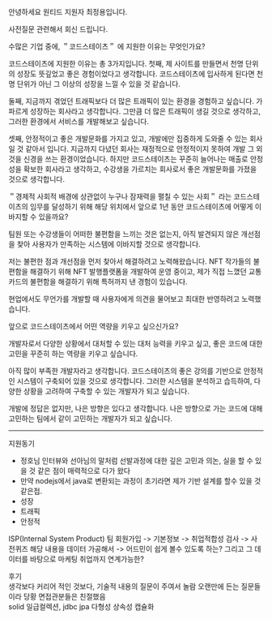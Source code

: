 안녕하세요 원티드 지원자 최정용입니다.

사전질문 관련해서 회신 드립니다.


수많은 기업 중에, ＂코드스테이츠＂ 에 지원한 이유는 무엇인가요?

코드스테이츠에 지원한 이유는 총 3가지입니다.
첫째, 제 사이트를 만들면서 천명 단위의 성장도 뜻깊었고 좋은 경험이었다고 생각합니다.
코드스테이츠에 입사하게 된다면 천명 단위가 아닌 그 이상의 성장을 느낄 수 있을 것 같습니다.

둘째, 지금까지 겪었던 트래픽보다 더 많은 트래픽이 있는 환경을 경험하고 싶습니다.
가파르게 성장하는 회사라고 생각합니다. 그만큼 더 많은 트래픽이 생길 것으로 생각하고, 그러한 환경에서 서비스를 개발해보고 싶습니다.

셋째, 안정적이고 좋은 개발문화를 가지고 있고, 개발에만 집중하게 도와줄 수 있는 회사일 것 같아서 입니다.
지금까지 다녔던 회사는 재정적으로 안정적이지 못하여 개발 그 외 것을 신경을 쓰는 환경이었습니다.
하지만 코드스테이츠는 꾸준히 늘어나는 매출로 안정성을 확보한 회사라고 생각하고, 수강생을 가르치는 회사로서 좋은 개발문화를 가졌을 것으로 생각합니다.

＂경제적 사회적 배경에 상관없이 누구나 잠재력을 펼칠 수 있는 사회＂ 라는 코드스테이츠의 임무를 달성하기 위해 해당 위치에서 앞으로 1년 동안 코드스테이츠에 어떻게 이바지할 수 있을까요?

팀원 또는 수강생들이 어떠한 불편함을 느끼는 것은 없는지, 아직 발견되지 않은 개선점을 찾아 사용자가 만족하는 시스템에 이바지할 것으로 생각합니다.

저는 불편한 점과 개선점을 먼저 찾아서 해결하려고 노력해왔습니다.
NFT 작가들의 불편함을 해결하기 위해 NFT 발행플랫폼을 개발하여 운영 중이고, 제가 직접 느꼈던 교통카드의 불편함을 해결하기 위해 특허까지 낸 경험이 있습니다.

현업에서도 무언가를 개발할 때 사용자에게 의견을 물어보고 최대한 반영하려고 노력했습니다.

앞으로 코드스테이츠에서 어떤 역량을 키우고 싶으신가요?

개발자로서 다양한 상황에서 대처할 수 있는 대처 능력을 키우고 싶고, 좋은 코드에 대한 고민을 꾸준히 하는 역량을 키우고 싶습니다.

아직 많이 부족한 개발자라고 생각합니다.
코드스테이츠의 좋은 강의를 기반으로 안정적인 시스템이 구축되어 있을 것으로 생각합니다.
그러한 시스템을 분석하고 습득하여, 다양한 상황을 고려하여 구축할 수 있는 개발자가 되고 싶습니다.

개발에 정답은 없지만, 나은 방향은 있다고 생각합니다.
나은 방향으로 가는 코드에 대해 고민하는 팀에서 같이 고민하는 개발자가 되고 싶습니다.

---

지원동기
- 정호님 인터뷰와 선아님의 말처럼 선발과정에 대한 깊은 고민과 의논, 실을 할 수 있을 것 같은 점이 매력적으로 다가 왔다
- 만약 nodejs에서 java로 변환되는 과정이 초기라면  제가 기반 설계를 할수 있을 것 같은접.
- 성장
- 트래픽
- 안정적

ISP(Internal System Product) 팀
회원가입 -> 기본정보 -> 취업적합성 검사 -> 사전퀴즈
해당 내용을 데이터 가공해서 -> 어드민이 쉽게 볼수 있도록 하는?
그리고 그 데이터를 바탕으로 마케팅 취업까지 연계가능한?

후기  
생각보다 커리어 적인 것보다, 기술적 내용의 질문이 주여서 놀람  오랜만에 든는 질문들이라 당황
면접관분들은 친절했음  
solid 일급컬렉션, jdbc jpa 다형성 상속성 캡슐화 


